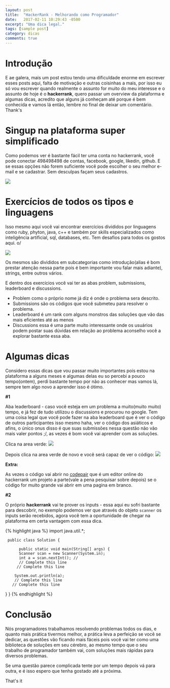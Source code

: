 ```yaml
---
layout: post
title:  "HackerRank - Melhorando como Programador"
date:   2017-02-11 10:29:43 -0500
excerpt: "Uma dica legal."
tags: [sample post]
category: dicas
comments: true
---
```


**Introdução**
===========

E ae galera, mais um post estou tendo uma dificuldade enorme em escrever esses posts aqui, falta de motivação e outras coisinhas a mais, por isso eu só vou escrever quando realmente o assunto for muito do meu interesse e o assunto de hoje é o **hackerrank**, quero passar um overview da plataforma e algumas dicas, acredito que alguns já conheçam até porque é bem conhecida e vamos lá então, lembre no final de deixar um comentário. Thank's

**Singup na plataforma super simplificado**
====================================

Como podemos ver é bastante fácil ter uma conta no hackerrank, você pode conectar 498498498 de contas, facebook, google, likedin, github. E se essas opções não forem suficiente você pode escolher o seu melhor e-mail e se cadastrar. Sem desculpas façam seus cadastros.

![](https://www.evernote.com/shard/s443/sh/4602e325-84c3-4119-9e3d-1935f38dadf2/8fb259f7109fadae89298d86e049068e/res/abd8cb0c-b15e-485f-9aad-4b2678dfa0c1/Sem%20t%C3%ADtulo.png?resizeSmall&width=832)

**Exercícios de todos os tipos e linguagens**
====================================

Isso mesmo aqui você vai encontrar exercícios divididos por linguagens como ruby, phyton, java, c++ e também por skills especializados como inteligência artificial, sql, databases, etc. Tem desafios para todos os gostos aqui. o/

![](https://www.evernote.com/shard/s443/sh/4602e325-84c3-4119-9e3d-1935f38dadf2/8fb259f7109fadae89298d86e049068e/res/a0b35c2f-50c7-4556-a5ff-7b7e276797d0/Sem%20t%C3%ADtulo.png?resizeSmall&width=832)

Os mesmos são divididos em subcategorias como introdução(alias é bom prestar atenção nessa parte pois é bem importante vou falar mais adiante), strings, entre outros vários.

E dentro dos exercícios você vai ter as abas problem, submissions, leaderboard e discussions.

- Problem como o próprio nome já diz é onde o problema sera descrito.
- Submissions são os códigos que você submeteu para resolver o problema.
- Leaderboard é um rank com alguns monstros das soluções que vão das mais eficientes até as menos
- Discussions essa é uma parte muito interessante onde os usuários podem postar suas dúvidas em relação ao problema aconselho você a explorar bastante essa aba.

**Algumas dicas**
==============

Considero essas dicas que vou passar muito importantes pois estou na plataforma a alguns meses e algumas delas eu so percebi a pouco tempo(ontem), perdi bastante tempo por não as conhecer mas vamos lá, sempre tem algo novo a aprender isso é ótimo.

**#1**

Aba leaderboard - caso você esteja em um problema a muito(muito muito) tempo, e já fez de tudo utilizou o discussions e procurou no google. Tem uma coisa legal que você pode fazer na aba leaderboard que é ver o código de outros participantes isso mesmo haha, ver o código dos asiáticos e afins, o único onus disso é que suas submissões nessa questão não vão mais valer pontos ;/, as vezes é bom você vai aprender com as soluções.

Clica na area verde:
![](https://www.evernote.com/shard/s443/sh/4602e325-84c3-4119-9e3d-1935f38dadf2/8fb259f7109fadae89298d86e049068e/res/130a710e-26bf-48fb-816d-37c9f8ae39fd/Sem%20t%C3%ADtulo.png?resizeSmall&width=832)

Depois clica na area verde de novo e você será capaz de ver o código:
![](https://www.evernote.com/shard/s443/sh/4602e325-84c3-4119-9e3d-1935f38dadf2/8fb259f7109fadae89298d86e049068e/res/447966fe-dbc1-4c8f-9334-01ffea1b91bc/Sem%20t%C3%ADtulo.png?resizeSmall&width=832)

**Extra:**

As vezes o código vai abrir no [codepair](https://codepair.hackerrank.com/paper/AuoTik5I?b=eyJyb2xlIjoiY2FuZGlkYXRlIiwibmFtZSI6IlZhbHRlckJhcnJvcyIsImVtYWlsIjoidmFsdGVyaW5zaWRlQGdtYWlsLmNvbSJ9) que é um editor online do hackerrank um projeto a parte(vale a pena pesquisar sobre depois) se o código for muito grande vai abrir em uma pagina em branco.

**#2**

O próprio **hackerrank** vai te prover os inputs - essa aqui eu sofri bastante para descobrir, no exemplo podemos ver que através do objeto `scanner` os inputs serão recebidos, agora você tem a oportunidade de chegar na plataforma em certa vantagem com essa dica.

{% highlight java %}
     import java.util.*;

     public class Solution {

          public static void main(String[] args) {
          Scanner scan = new Scanner(System.in);
          int a = scan.nextInt(); //
          // Complete this line
         // Complete this line

        System.out.println(a);
        // Complete this line
       // Complete this line
  }
}
{% endhighlight %}

**Conclusão**
===========

Nós programadores trabalhamos resolvendo problemas todos os dias, e quanto mais prática tivermos melhor, a prática leva a perfeição se você se dedicar, as questões vão ficando mais fáceis pois você vai ter como uma biblioteca de soluções em seu cérebro, ao mesmo tempo que o seu trabalho de programador também vai, com soluções mais rápidas para diversos problemas.

Se uma questão parece complicada tente por um tempo depois vá para outra, e é isso espero que tenha gostado até a próxima.

That's it
